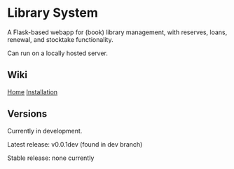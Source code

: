 # Library System
A Flask-based webapp for (book) library management, with reserves, loans, renewal, and stocktake functionality.

Can run on a locally hosted server.

## Wiki
[Home](https://github.com/The-CS-Nerds/Library-System/wiki)
[Installation](https://github.com/The-CS-Nerds/Library-System/wiki/Installation)

## Versions
Currently in development.

Latest release: v0.0.1dev (found in dev branch)

Stable release: none currently
